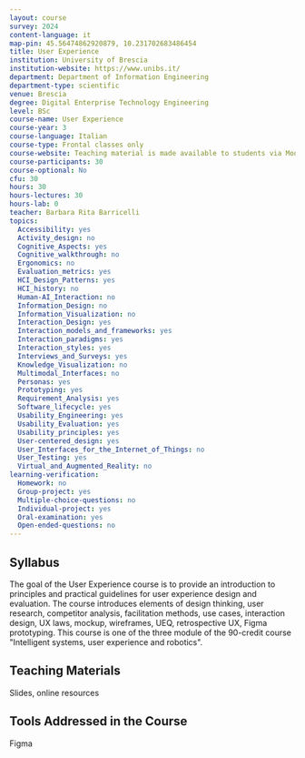 ```yaml
---
layout: course
survey: 2024
content-language: it
map-pin: 45.56474862920879, 10.231702683486454
title: User Experience
institution: University of Brescia
institution-website: https://www.unibs.it/
department: Department of Information Engineering
department-type: scientific
venue: Brescia
degree: Digital Enterprise Technology Engineering
level: BSc
course-name: User Experience
course-year: 3
course-language: Italian
course-type: Frontal classes only
course-website: Teaching material is made available to students via Moodle
course-participants: 30
course-optional: No
cfu: 30
hours: 30
hours-lectures: 30
hours-lab: 0
teacher: Barbara Rita Barricelli
topics: 
  Accessibility: yes
  Activity_design: no
  Cognitive_Aspects: yes
  Cognitive_walkthrough: no
  Ergonomics: no
  Evaluation_metrics: yes
  HCI_Design_Patterns: yes
  HCI_history: no
  Human-AI_Interaction: no
  Information_Design: no
  Information_Visualization: no
  Interaction_Design: yes
  Interaction_models_and_frameworks: yes
  Interaction_paradigms: yes
  Interaction_styles: yes
  Interviews_and_Surveys: yes
  Knowledge_Visualization: no
  Multimodal_Interfaces: no
  Personas: yes
  Prototyping: yes
  Requirement_Analysis: yes
  Software_lifecycle: yes
  Usability_Engineering: yes
  Usability_Evaluation: yes
  Usability_principles: yes
  User-centered_design: yes
  User_Interfaces_for_the_Internet_of_Things: no
  User_Testing: yes
  Virtual_and_Augmented_Reality: no
learning-verification: 
  Homework: no 
  Group-project: yes 
  Multiple-choice-questions: no 
  Individual-project: yes 
  Oral-examination: yes 
  Open-ended-questions: no 
---
```



## Syllabus 
The goal of the User Experience course is to provide an introduction to principles and practical guidelines for user experience design and evaluation. The course introduces elements of design thinking, user research, competitor analysis, facilitation methods, use cases, interaction design, UX laws, mockup, wireframes, UEQ, retrospective UX, Figma prototyping. This course is one of the three module of the 90-credit course "Intelligent systems, user experience and robotics". 

## Teaching Materials 
Slides, online resources

## Tools Addressed in the Course 
Figma
